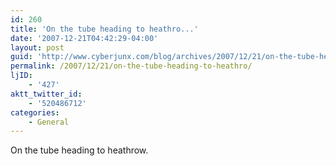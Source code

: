```yaml
---
id: 260
title: 'On the tube heading to heathro...'
date: '2007-12-21T04:42:29-04:00'
layout: post
guid: 'http://www.cyberjunx.com/blog/archives/2007/12/21/on-the-tube-heading-to-heathro/'
permalink: /2007/12/21/on-the-tube-heading-to-heathro/
ljID:
    - '427'
aktt_twitter_id:
    - '520486712'
categories:
    - General
---
```


On the tube heading to heathrow.